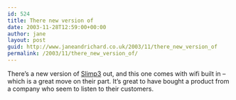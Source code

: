 ```yaml
---
id: 524
title: There new version of
date: 2003-11-28T12:59:00+00:00
author: jane
layout: post
guid: http://www.janeandrichard.co.uk/2003/11/there_new_version_of
permalink: /2003/11/there_new_version_of/
---
```

There&#8217;s a new version of [Slimp3](http://www.slimdevices.com/) out, and this one comes with wifi built in &#8211; which is a great move on their part. It&#8217;s great to have bought a product from a company who seem to listen to their customers.